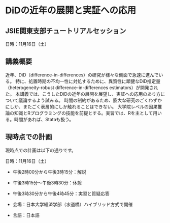 # DiDの近年の展開と実証への応用

## JSIE関東支部チュートリアルセッション

日時：11月16日（土）

## 講義概要

<!--

応用の分野では、計量理論的な根拠なく、DiD（difference-in-differences）の様々な技法が用いられてきた。
近年、TWFEモデル（two-way fixed effects model）をはじめとするDiDの慣例的な使用に対する批判と新しい手法の開発が急速に進んでいる。
その際たるものが、TWFEモデル（two-way fixed effects model）である。
ここ5年ほどの間に、TWFEモデルをはじめとするDiDの慣例的な使用に対する批判と新しいDiD推定法の開発が急速に進んでいる。
現在では、処置時期に不均一性がある場合、TWFEモデルによる推定値が信頼できないことに幅広い合意が得られている。
処置時期の不均一性に対処するために、多くの新しい有望なDiD（difference-in-differences）推定量が開発されている。
-->


近年、DiD（difference-in-differences）の研究が様々な側面で急速に進んでいる。
特に、処置時期の不均一性に対処するために、異質性に頑健なDiD推定量（heterogeneity-robust difference-in-differences estimators）が開発された。
本講義では、こうしたDiDの近年の展開を展望し、実証への応用のあり方について議論するよう試みる。
時間の制約があるため、膨大な研究のごくわずかにしか、またごく表層的にしか触れることはできない。
大学院レベルの因果推論の知識とRプログラミングの技能を前提とする。実習では、Rを主として用いる。時間があれば、Stataも扱う。

## 現時点での計画

現時点での計画は以下の通りです。

日時：11月16日（土）

- 午後2時00分から午後3時15分：解説
- 午後3時15分〜午後3時30分：休憩
- 午後3時30分から午後4時45分：実習と質疑応答

- 会場：日本大学経済学部（水道橋）ハイブリッド方式で開催
- 言語：日本語



